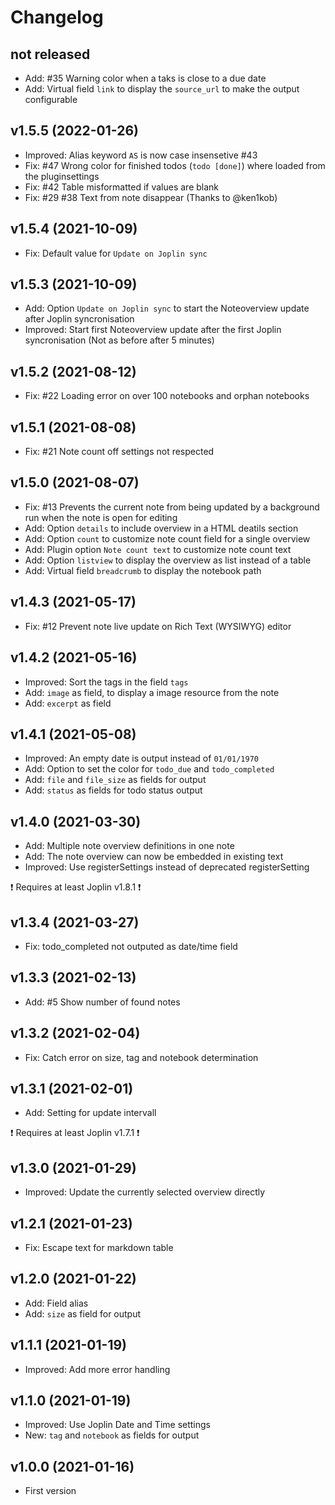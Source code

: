 # Changelog

## not released

- Add: #35 Warning color when a taks is close to a due date
- Add: Virtual field `link` to display the `source_url` to make the output configurable

## v1.5.5 (2022-01-26)

- Improved: Alias keyword `AS` is now case insensetive #43
- Fix: #47 Wrong color for finished todos (`todo [done]`) where loaded from the pluginsettings
- Fix: #42 Table misformatted if values are blank
- Fix: #29 #38 Text from note disappear (Thanks to @ken1kob)

## v1.5.4 (2021-10-09)

- Fix: Default value for `Update on Joplin sync`

## v1.5.3 (2021-10-09)

- Add: Option `Update on Joplin sync` to start the Noteoverview update after Joplin syncronisation
- Improved: Start first Noteoverview update after the first Joplin syncronisation (Not as before after 5 minutes)

## v1.5.2 (2021-08-12)

- Fix: #22 Loading error on over 100 notebooks and orphan notebooks

## v1.5.1 (2021-08-08)

- Fix: #21 Note count off settings not respected

## v1.5.0 (2021-08-07)

- Fix: #13 Prevents the current note from being updated by a background run when the note is open for editing
- Add: Option `details` to include overview in a HTML deatils section
- Add: Option `count` to customize note count field for a single overview
- Add: Plugin option `Note count text` to customize note count text
- Add: Option `listview` to display the overview as list instead of a table
- Add: Virtual field `breadcrumb` to display the notebook path

## v1.4.3 (2021-05-17)

- Fix: #12 Prevent note live update on Rich Text (WYSIWYG) editor

## v1.4.2 (2021-05-16)

- Improved: Sort the tags in the field `tags`
- Add: `image` as field, to display a image resource from the note
- Add: `excerpt` as field

## v1.4.1 (2021-05-08)

- Improved: An empty date is output instead of `01/01/1970`
- Add: Option to set the color for `todo_due` and `todo_completed`
- Add: `file` and `file_size` as fields for output
- Add: `status` as fields for todo status output

## v1.4.0 (2021-03-30)

- Add: Multiple note overview definitions in one note
- Add: The note overview can now be embedded in existing text
- Improved: Use registerSettings instead of deprecated registerSetting

❗ Requires at least Joplin v1.8.1 ❗

## v1.3.4 (2021-03-27)

- Fix: todo_completed not outputed as date/time field

## v1.3.3 (2021-02-13)

- Add: #5 Show number of found notes

## v1.3.2 (2021-02-04)

- Fix: Catch error on size, tag and notebook determination

## v1.3.1 (2021-02-01)

- Add: Setting for update intervall

❗ Requires at least Joplin v1.7.1 ❗

## v1.3.0 (2021-01-29)

- Improved: Update the currently selected overview directly

## v1.2.1 (2021-01-23)

- Fix: Escape text for markdown table

## v1.2.0 (2021-01-22)

- Add: Field alias
- Add: `size` as field for output

## v1.1.1 (2021-01-19)

- Improved: Add more error handling

## v1.1.0 (2021-01-19)

- Improved: Use Joplin Date and Time settings
- New: `tag` and `notebook` as fields for output

## v1.0.0 (2021-01-16)

- First version
